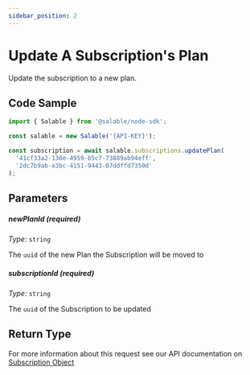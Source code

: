 ```yaml
---
sidebar_position: 2
---
```


# Update A Subscription's Plan

Update the subscription to a new plan.

## Code Sample

```typescript
import { Salable } from '@salable/node-sdk';

const salable = new Salable('{API-KEY}');

const subscription = await salable.subscriptions.updatePlan(
  '41cf33a2-136e-4959-b5c7-73889ab94eff',
  '2dc7b9ab-e3bc-4151-9443-07ddffd7350d'
);
```

## Parameters

##### newPlanId (_required_)

_Type:_ `string`

The `uuid` of the new Plan the Subscription will be moved to

##### subscriptionId (_required_)

_Type:_ `string`

The `uuid` of the Subscription to be updated

## Return Type

For more information about this request see our API documentation on [Subscription Object](https://docs.salable.app/api#tag/Subscriptions/operation/getSubscriptionByUuid)
